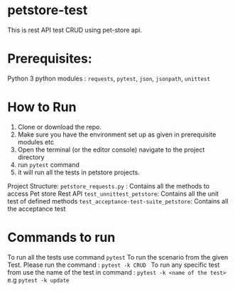 # petstore-test
This is rest API test CRUD using pet-store api.

# Prerequisites:
Python 3
python modules : `requests`, `pytest`, `json`, `jsonpath`, `unittest`

# How to Run 

1. Clone or download the repo.
2. Make sure you have the environment set up as given in prerequisite modules etc
3. Open the terminal (or the editor console) navigate to the  project directory 
4. run `pytest` command
5. it will run all the tests in petstore projects. 

Project Structure:
`petstore_requests.py` : Contains all the methods to access Pet store Rest API
`test_unnittest_petstore`: Contains all the unit test of defined methods
`test_acceptance-test-suite_petstore`: Contains all the acceptance test


# Commands to run
To run all the tests use command `pytest`
To run the scenario from the given Test. Please run the command : `pytest -k CRUD
` 
To run any specific test from use the name of the test in command : `pytest -k <name of the test>`
e.g `pytest -k update`

